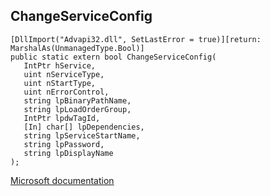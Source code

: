 ## ChangeServiceConfig

```
[DllImport("Advapi32.dll", SetLastError = true)][return: MarshalAs(UnmanagedType.Bool)]
public static extern bool ChangeServiceConfig(
   IntPtr hService,
   uint nServiceType,
   uint nStartType,
   uint nErrorControl,
   string lpBinaryPathName,
   string lpLoadOrderGroup,
   IntPtr lpdwTagId,
   [In] char[] lpDependencies,
   string lpServiceStartName,
   string lpPassword,
   string lpDisplayName
);
```

[Microsoft documentation](https://docs.microsoft.com/en-us/windows/win32/api/winsvc/nf-winsvc-changeserviceconfiga)
